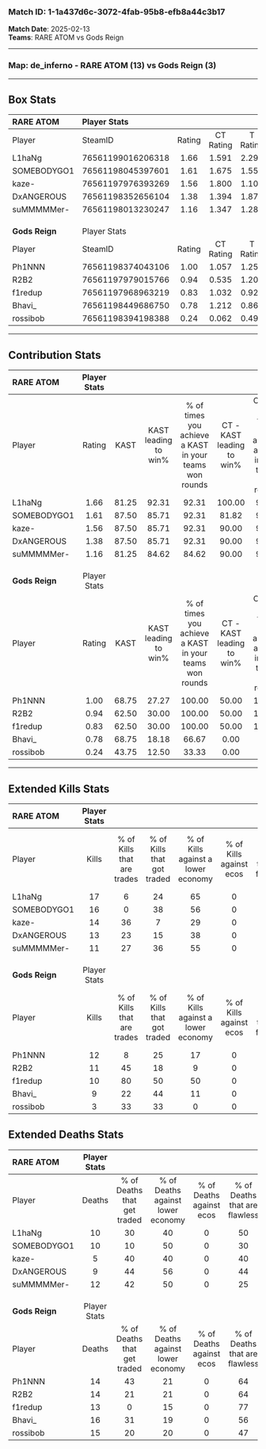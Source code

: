 ### Match ID: 1-1a437d6c-3072-4fab-95b8-efb8a44c3b17  
**Match Date**: 2025-02-13  
**Teams**: RARE ATOM vs Gods Reign  

---  

### **Map**: de_inferno - RARE ATOM (13) vs Gods Reign (3)  
---  

## Box Stats  

| **RARE ATOM**  | Player Stats      |        |           |          |       |       |       |         |        |      |     |
| :- | :- | :-: | :-: | :-: | :-: | :-: | :-: | :-: | :-: | :-: | :-: |
| Player         | SteamID           | Rating | CT Rating | T Rating | KAST  |  ADR  | Kills | Assists | Deaths | K/D  | HS% |
| L1haNg         | 76561199016206318 |  1.66  |   1.591   |  2.299   | 81.25 | 116.3 |  17   |    7    |   10   | 1.70 | 82  |
| SOMEBODYGO1    | 76561198045397601 |  1.61  |   1.675   |  1.552   | 87.50 | 109.0 |  16   |    5    |   10   | 1.60 | 62  |
| kaze-          | 76561197976393269 |  1.56  |   1.800   |  1.109   | 87.50 | 80.2  |  14   |    2    |   5    | 2.80 | 64  |
| DxANGEROUS     | 76561198352656104 |  1.38  |   1.394   |  1.874   | 87.50 | 72.8  |  13   |    7    |   9    | 1.44 | 61  |
| suMMMMMer-     | 76561198013230247 |  1.16  |   1.347   |  1.280   | 81.25 | 86.7  |  11   |    5    |   12   | 0.92 | 63  |
|                |                   |        |           |          |       |       |       |         |        |      |     |
|                |                   |        |           |          |       |       |       |         |        |      |     |
|                |                   |        |           |          |       |       |       |         |        |      |     |
| **Gods Reign** | Player Stats      |        |           |          |       |       |       |         |        |      |     |
| Player         | SteamID           | Rating | CT Rating | T Rating | KAST  |  ADR  | Kills | Assists | Deaths | K/D  | HS% |
| Ph1NNN         | 76561198374043106 |  1.00  |   1.057   |  1.254   | 68.75 | 77.1  |  12   |    2    |   14   | 0.86 | 91  |
| R2B2           | 76561197979015766 |  0.94  |   0.535   |  1.203   | 62.50 | 84.8  |  11   |    3    |   14   | 0.79 | 63  |
| f1redup        | 76561197968963219 |  0.83  |   1.032   |  0.921   | 62.50 | 63.4  |  10   |    1    |   13   | 0.77 | 90  |
| Bhavi_         | 76561198449686750 |  0.78  |   1.212   |  0.862   | 68.75 | 77.1  |   9   |    2    |   16   | 0.56 | 77  |
| rossibob       | 76561198394198388 |  0.24  |   0.062   |  0.490   | 43.75 | 52.4  |   3   |    4    |   15   | 0.20 | 100 |
---  

## Contribution Stats  

| **RARE ATOM**  | Player Stats |       |                      |                                                        |                           |                                                             |                          |                                                            |
| :- | :-: | :-: | :-: | :-: | :-: | :-: | :-: | :-: |
| Player         |    Rating    | KAST  | KAST leading to win% | % of times you achieve a KAST in your teams won rounds | CT - KAST leading to win% | CT - % of times you achieve a KAST in your teams won rounds | T - KAST leading to win% | T - % of times you achieve a KAST in your teams won rounds |
| L1haNg         |     1.66     | 81.25 |        92.31         |                         92.31                          |          100.00           |                            90.00                            |          75.00           |                           100.00                           |
| SOMEBODYGO1    |     1.61     | 87.50 |        85.71         |                         92.31                          |           81.82           |                            90.00                            |          100.00          |                           100.00                           |
| kaze-          |     1.56     | 87.50 |        85.71         |                         92.31                          |           90.00           |                            90.00                            |          75.00           |                           100.00                           |
| DxANGEROUS     |     1.38     | 87.50 |        85.71         |                         92.31                          |           90.00           |                            90.00                            |          75.00           |                           100.00                           |
| suMMMMMer-     |     1.16     | 81.25 |        84.62         |                         84.62                          |           90.00           |                            90.00                            |          66.67           |                           66.67                            |
|                |              |       |                      |                                                        |                           |                                                             |                          |                                                            |
|                |              |       |                      |                                                        |                           |                                                             |                          |                                                            |
|                |              |       |                      |                                                        |                           |                                                             |                          |                                                            |
| **Gods Reign** | Player Stats |       |                      |                                                        |                           |                                                             |                          |                                                            |
| Player         |    Rating    | KAST  | KAST leading to win% | % of times you achieve a KAST in your teams won rounds | CT - KAST leading to win% | CT - % of times you achieve a KAST in your teams won rounds | T - KAST leading to win% | T - % of times you achieve a KAST in your teams won rounds |
| Ph1NNN         |     1.00     | 68.75 |        27.27         |                         100.00                         |           50.00           |                           100.00                            |          22.22           |                           100.00                           |
| R2B2           |     0.94     | 62.50 |        30.00         |                         100.00                         |           50.00           |                           100.00                            |          25.00           |                           100.00                           |
| f1redup        |     0.83     | 62.50 |        30.00         |                         100.00                         |           50.00           |                           100.00                            |          25.00           |                           100.00                           |
| Bhavi_         |     0.78     | 68.75 |        18.18         |                         66.67                          |           0.00            |                            0.00                             |          25.00           |                           100.00                           |
| rossibob       |     0.24     | 43.75 |        12.50         |                         33.33                          |           0.00            |                            0.00                             |          16.67           |                           50.00                            |
---  

## Extended Kills Stats  

| **RARE ATOM**  | Player Stats |                            |                            |                                    |                         |                              |                                 |                                       |                    |           |
| :- | :-: | :-: | :-: | :-: | :-: | :-: | :-: | :-: | :-: | :-: |
| Player         |    Kills     | % of Kills that are trades | % of Kills that got traded | % of Kills against a lower economy | % of Kills against ecos | % of Kills that are flawless | % of Kills that are close duels | % of Kills that are assisted by flash | Pistol Round Kills | AWP Kills |
| L1haNg         |      17      |             6              |             24             |                 65                 |            0            |              59              |               12                |                   0                   |         0          |     0     |
| SOMEBODYGO1    |      16      |             0              |             38             |                 56                 |            0            |              50              |                0                |                   0                   |         0          |     1     |
| kaze-          |      14      |             36             |             7              |                 29                 |            0            |              64              |               14                |                   0                   |         0          |     1     |
| DxANGEROUS     |      13      |             23             |             15             |                 38                 |            0            |              62              |                8                |                   0                   |         0          |     3     |
| suMMMMMer-     |      11      |             27             |             36             |                 55                 |            0            |              73              |                9                |                   9                   |         0          |     3     |
|                |              |                            |                            |                                    |                         |                              |                                 |                                       |                    |           |
|                |              |                            |                            |                                    |                         |                              |                                 |                                       |                    |           |
|                |              |                            |                            |                                    |                         |                              |                                 |                                       |                    |           |
| **Gods Reign** | Player Stats |                            |                            |                                    |                         |                              |                                 |                                       |                    |           |
| Player         |    Kills     | % of Kills that are trades | % of Kills that got traded | % of Kills against a lower economy | % of Kills against ecos | % of Kills that are flawless | % of Kills that are close duels | % of Kills that are assisted by flash | Pistol Round Kills | AWP Kills |
| Ph1NNN         |      12      |             8              |             25             |                 17                 |            0            |              42              |                0                |                   0                   |         0          |     3     |
| R2B2           |      11      |             45             |             18             |                 9                  |            0            |              55              |                9                |                   9                   |         0          |     2     |
| f1redup        |      10      |             80             |             50             |                 50                 |            0            |              50              |                0                |                   0                   |         1          |     3     |
| Bhavi_         |      9       |             22             |             44             |                 11                 |            0            |              22              |                0                |                   0                   |         0          |     2     |
| rossibob       |      3       |             33             |             33             |                 0                  |            0            |              0               |               33                |                   0                   |         0          |     0     |
## Extended Deaths Stats  

| **RARE ATOM**  | Player Stats |                             |                                   |                          |                               |                            |                           |               |
| :- | :-: | :-: | :-: | :-: | :-: | :-: | :-: | :-: |
| Player         |    Deaths    | % of Deaths that get traded | % of Deaths against lower economy | % of Deaths against ecos | % of Deaths that are flawless | % of Deaths that are close | % of Deaths while blinded | Deaths to AWP |
| L1haNg         |      10      |             30              |                40                 |            0             |              50               |             0              |             0             |       1       |
| SOMEBODYGO1    |      10      |             10              |                50                 |            0             |              30               |             10             |            10             |       0       |
| kaze-          |      5       |             40              |                40                 |            0             |              40               |             0              |             0             |       0       |
| DxANGEROUS     |      9       |             44              |                56                 |            0             |              44               |             0              |             0             |       0       |
| suMMMMMer-     |      12      |             42              |                50                 |            0             |              25               |             8              |             0             |       0       |
|                |              |                             |                                   |                          |                               |                            |                           |               |
|                |              |                             |                                   |                          |                               |                            |                           |               |
|                |              |                             |                                   |                          |                               |                            |                           |               |
| **Gods Reign** | Player Stats |                             |                                   |                          |                               |                            |                           |               |
| Player         |    Deaths    | % of Deaths that get traded | % of Deaths against lower economy | % of Deaths against ecos | % of Deaths that are flawless | % of Deaths that are close | % of Deaths while blinded | Deaths to AWP |
| Ph1NNN         |      14      |             43              |                21                 |            0             |              64               |             7              |             0             |       0       |
| R2B2           |      14      |             21              |                21                 |            0             |              64               |             14             |             0             |       0       |
| f1redup        |      13      |              0              |                15                 |            0             |              77               |             8              |             0             |       0       |
| Bhavi_         |      16      |             31              |                19                 |            0             |              56               |             6              |             0             |       0       |
| rossibob       |      15      |             20              |                20                 |            0             |              47               |             7              |             7             |       0       |
